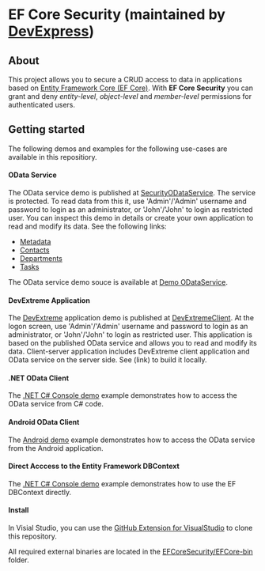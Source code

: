 # EF Core Security (maintained by [DevExpress](http://devexpress.com/))
## About 

This project allows you to secure a CRUD access to data in applications based on [Entity Framework Core (EF Core)](https://github.com/aspnet/EntityFramework/wiki). With **EF Core Security** you can grant and deny *entity-level*, *object-level* and *member-level* permissions for authenticated users.

## Getting started 

The following demos and examples for the following use-cases are available in this repositiory.

#### OData Service
The OData service demo is published at [SecurityODataService](http://efcoresecurityodataservicedemo.azurewebsites.net/). The service is protected. To read data from this it, use 'Admin'/'Admin' username and password to login as an administrator, or 'John'/'John' to login as restricted user. You can inspect this demo in details or create your own application to read and modify its data. See the following links:
  - [Metadata](http://efcoresecurityodataservicedemo.azurewebsites.net/$metadata)
  - [Contacts](http://efcoresecurityodataservicedemo.azurewebsites.net/Contacts)
  - [Departments](http://efcoresecurityodataservicedemo.azurewebsites.net/Departments)
  - [Tasks](http://efcoresecurityodataservicedemo.azurewebsites.net/Tasks)

 The OData service demo souce is available at [Demo ODataService](https://github.com/DevExpress/EF-Core-Security/tree/master/EFCoreSecurityDemos/EFCoreSecurityODataService).

#### DevExtreme Application
The [DevExtreme](http://js.devexpress.com/) application demo is published at [DevExtremeClient](http://efcoresecuritydevextremedemoweb.azurewebsites.net). At the logon screen, use 'Admin'/'Admin' username and password to login as an administrator, or 'John'/'John' to login as restricted user. This application is based on the published OData service and allows you to read and modify its data. Client-server application includes DevExtreme client application and OData service on the server side. See (link) to build it locally.

#### .NET OData Client
The [.NET C# Console demo](https://github.com/DevExpress/EF-Core-Security/tree/master/EFCoreSecurityDemos/EFCoreSecurityODataConsoleClient) example demonstrates how to access the OData service from C# code.

#### Android OData Client
The [Android demo](https://github.com/DevExpress/EF-Core-Security/tree/master/EFCoreSecurityDemos/EFCoreSecurityODataAndroidClient) example demonstrates how to access the OData service from the Android application.

#### Direct Acccess to the Entity Framework DBContext 
The [.NET C# Console demo](https://github.com/DevExpress/EF-Core-Security/tree/master/EFCoreSecurityDemos/EFCoreSecurityConsoleDemo) example demonstrates how to use the EF DBContext directly.
#### Install 
In Visial Studio, you can use the [GitHub Extension for VisualStudio](https://visualstudio.github.com/) to clone this repository.

All required external binaries are located in the [EFCoreSecurity/EFCore-bin](https://github.com/DevExpress/EF-Core-Security/tree/master/EFCoreSecurity/EFCore-bin) folder.
